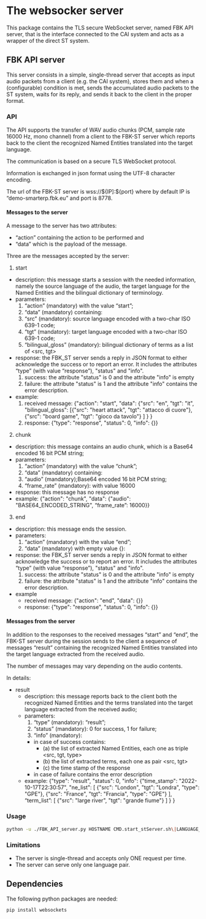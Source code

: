 # The websocker server

This package contains the TLS secure WebSocket server, named FBK API server,
that is the interface connected to the CAI system and acts as a wrapper of the direct ST system.


## FBK API server

This server consists in a simple, single-thread server that accepts as
input audio packets from a client (e.g. the CAI system), stores them
and when a (configurable) condition is met, sends the accumulated
audio packets to the ST system, waits for its reply, and sends it back
to the client in the proper format.

### API

The API supports the transfer of WAV audio chunks (PCM, sample rate
16000 Hz, mono channel) from a client to the FBK-ST server which
reports back to the client the recognized Named Entities translated
into the target language.

The communication is based on a secure TLS
WebSocket protocol.

Information is exchanged in json format using the UTF-8 character encoding.

The url of the FBK-ST server is wss://${IP]:${port}  where by default IP is “demo-smarterp.fbk.eu” and port is 8778.

#### Messages to the server

A message to the server has two attributes:
- “action” containing the action to be performed and 
- “data” which is the payload of the message.

Three are the messages accepted by the server:
1. start
  - description:
this message starts a session with the needed information, namely the source language of the audio, the target language for the Named Entities and the bilingual dictionary of terminology.
  - parameters:
    1. “action” (mandatory) with the value “start”;
    2. “data” (mandatory) containing:
      1. “src” (mandatory): source language encoded with a two-char ISO 639-1 code;
      2. “tgt” (mandatory): target language encoded with a two-char ISO 639-1 code;
      3. “bilingual_gloss” (mandatory): bilingual dictionary of terms as a list of <src, tgt>
  - response: the FBK_ST server sends a reply in JSON format to either acknowledge the success or to report an error. It includes the attributes “type” (with value “response”), "status" and "info".
    1. success: the attribute "status" is 0 and the attribute "info" is empty
    2. failure: the attribute "status" is 1 and the attribute "info" contains the error description.
  - example:
    1. received message: {"action": "start", "data": {"src": "en", "tgt": "it", "bilingual_gloss": [{"src": "heart attack", "tgt": "attacco di cuore"}, {"src": "board game", "tgt": "gioco da tavolo"} ] } }
    2. response: {"type": "response", "status": 0, "info": {}}
2. chunk
  - description: this message contains an audio chunk, which is a Base64 encoded 16 bit PCM string;
  - parameters:
    1. “action” (mandatory) with the value “chunk”;
    2. “data” (mandatory) containing:
    3. “audio” (mandatory);Base64 encoded 16 bit PCM string;
    4. “frame_rate” (mandatory): with value 16000
  - response: this message has no response
  - example: {"action": "chunk", "data": {"audio": "BASE64_ENCODED_STRING", “frame_rate”: 16000}} 
3. end
  - description: this message ends the session.
  - parameters:
    1. “action” (mandatory) with the value “end”;
    2. “data” (mandatory) with empty value {}:
  - response: the FBK_ST server sends a reply in JSON format to either acknowledge the success or to report an error. It includes the attributes “type” (with value “response”), "status" and "info".
    1. success:  the attribute "status" is 0 and the attribute "info" is empty
    2. failure: the attribute "status" is 1 and the attribute "info" contains the error description.
  - example
    - received message: {"action": "end", "data": {}}
    - response: {"type": "response", "status": 0, "info": {}}

#### Messages from the server

In addition to the responses to the received messages “start” and “end”, the FBK-ST server during the session sends to the client a sequence of messages “result” containing the recognized Named Entities translated into the target language extracted from the received audio.

The number of messages may vary depending on the audio contents.

In details:
- result
  - description: this message reports back to the client both the recognized Named Entities and the terms translated into the target language extracted from the received audio;
  - parameters:
    1. “type” (mandatory): “result”;
    2. “status” (mandatory): 0 for success, 1 for failure;
    3. “info” (mandatory):
      - in case of success contains:
        - (a) the list of extracted Named Entities, each one as triple <src, tgt, type> 
        - (b) the list of extracted terms, each one as pair <src, tgt>
        - (c) the time stamp of the response
      - in case of failure contains the error description
  - example:
{"type": "result",
 "status": 0,
 "info": {"time_stamp": "2022-10-17T22:30:57",
             "ne_list": [
               {"src": "London", "tgt": "Londra", "type": "GPE"}, 
               {"src": "France", "tgt": "Francia", "type": "GPE"} ],
              “term_list”: [
                {"src": "large river", "tgt": "grande fiume"} ] } }


### Usage

```bash
python -u ./FBK_API_server.py HOSTNAME CMD.start_stServer.sh\|LANGUAGE_PAIR
```


### Limitations

 - The server is single-thread and accepts only ONE request per time.
 - The server can serve only one language pair.

## Dependencies

The following python packages are needed:

```bash
pip install websockets
```
